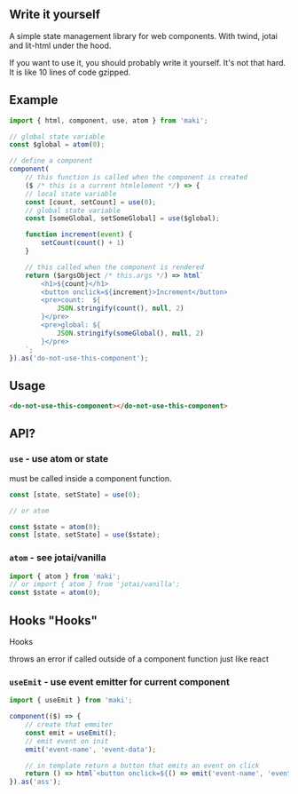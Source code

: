 ## Write it yourself

A simple state management library for web components.
With twind, jotai and lit-html under the hood.

If you want to use it, you should probably write it yourself. It's not that hard.
It is like 10 lines of code gzipped.

## Example

```ts
import { html, component, use, atom } from 'maki';

// global state variable
const $global = atom(0);

// define a component
component(
    // this function is called when the component is created
    ($ /* this is a current htmlelement */) => {
    // local state variable
    const [count, setCount] = use(0);
    // global state variable
    const [someGlobal, setSomeGlobal] = use($global);

    function increment(event) {
        setCount(count() + 1)
    }

    // this called when the component is rendered
    return ($argsObject /* this.args */) => html`
        <h1>${count}</h1>
        <button onclick=${increment}>Increment</button>
        <pre>count:  ${
            JSON.stringify(count(), null, 2)
        }</pre>
        <pre>global: ${
            JSON.stringify(someGlobal(), null, 2)
        }</pre>
    `;
}).as('do-not-use-this-component');
```

## Usage

```html
<do-not-use-this-component></do-not-use-this-component>
```

## API?

### `use` - use atom or state
must be called inside a component function.

```ts
const [state, setState] = use(0);

// or atom

const $state = atom(0);
const [state, setState] = use($state);
```

### `atom` - see jotai/vanilla
```ts
import { atom } from 'maki';
// or import { atom } from 'jotai/vanilla';
const $state = atom(0);
```

## Hooks "Hooks"
Hooks

throws an error if called outside of a component function
just like react

### `useEmit` - use event emitter for current component
```ts
import { useEmit } from 'maki';

component(($) => {
    // create that emmiter
    const emit = useEmit();
    // emit event on init
    emit('event-name', 'event-data');

    // in template return a button that emits an event on click
    return () => html`<button onclick=${() => emit('event-name', 'event-data')}>Emit</button>`;
}).as('ass');
```
